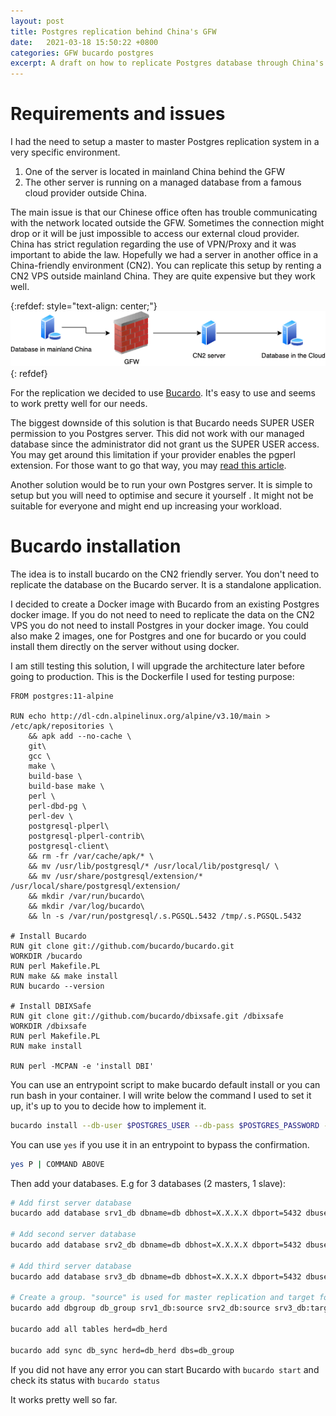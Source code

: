 ```yaml
---
layout: post
title: Postgres replication behind China's GFW
date:   2021-03-18 15:50:22 +0800
categories: GFW bucardo postgres
excerpt: A draft on how to replicate Postgres database through China's Great Firewall without breaking the law.
---
```

# Requirements and issues

I had the need to setup a master to master Postgres replication system in a very specific environment.

1. One of the server is located in mainland China behind the GFW
1. The other server is running on a managed database from a famous cloud provider outside China.

The main issue is that our Chinese office often has trouble communicating with the network located outside the GFW. Sometimes the connection might drop or it will be just impossible to access our external cloud provider. China has strict regulation regarding the use of VPN/Proxy and it was important to abide the law. Hopefully we had a server in another office in a China-friendly environment (CN2). You can replicate this setup by renting a CN2 VPS outside mainland China. They are quite expensive but they work well.

{:refdef: style="text-align: center;"}
![Simple server diagram](/assets/img/2021-03-18-diagram.png)
{: refdef}

For the replication we decided to use [Bucardo](https://bucardo.org/Bucardo/). It's easy to use and seems to work pretty well for our needs.

The biggest downside of this solution is that Bucardo needs SUPER USER permission to you Postgres server. This did not work with our managed database  since the administrator did not grant us the SUPER USER access. You may get around this limitation if your provider enables the pgperl extension. For those want to go that way, you may [read this article](https://www.compose.com/articles/using-bucardo-5-3-to-migrate-a-live-postgresql-database/). 

Another solution would be to run your own Postgres server. It is simple to setup but you will need to optimise and secure it yourself . It might not be suitable for everyone and might end up increasing your workload.


# Bucardo installation

The idea is to install bucardo on the CN2 friendly server. You don't need to replicate the database on the Bucardo server. It is a standalone application.

I decided to create a Docker image with Bucardo from an existing Postgres docker image. If you do not need to need to replicate the data on the CN2 VPS you do not need to install Postgres in your docker image. You could also make 2 images, one for Postgres and one for bucardo or you could install them directly on the server without using docker.

I am still testing this solution, I will upgrade the architecture later before going to production. This is the Dockerfile I used for testing purpose:

```
FROM postgres:11-alpine

RUN echo http://dl-cdn.alpinelinux.org/alpine/v3.10/main > /etc/apk/repositories \
    && apk add --no-cache \
    git\
    gcc \ 
    make \
    build-base \
    build-base make \
    perl \
    perl-dbd-pg \
    perl-dev \
    postgresql-plperl\
    postgresql-plperl-contrib\
    postgresql-client\
    && rm -fr /var/cache/apk/* \
    && mv /usr/lib/postgresql/* /usr/local/lib/postgresql/ \
    && mv /usr/share/postgresql/extension/* /usr/local/share/postgresql/extension/
    && mkdir /var/run/bucardo\
    && mkdir /var/log/bucardo\
    && ln -s /var/run/postgresql/.s.PGSQL.5432 /tmp/.s.PGSQL.5432

# Install Bucardo
RUN git clone git://github.com/bucardo/bucardo.git
WORKDIR /bucardo
RUN perl Makefile.PL
RUN make && make install
RUN bucardo --version

# Install DBIXSafe
RUN git clone git://github.com/bucardo/dbixsafe.git /dbixsafe
WORKDIR /dbixsafe
RUN perl Makefile.PL
RUN make install

RUN perl -MCPAN -e 'install DBI'
```

You can use an entrypoint script to make bucardo default install or you can run bash in your container. I will write below the command I used to set it up, it's up to you to decide how to implement it.

```bash
bucardo install --db-user $POSTGRES_USER --db-pass $POSTGRES_PASSWORD --dbname postgres
```

You can use `yes` if you use it in an entrypoint to bypass the confirmation.

```bash
yes P | COMMAND ABOVE
```

Then add your databases. E.g for 3 databases (2 masters, 1 slave):

```bash
# Add first server database
bucardo add database srv1_db dbname=db dbhost=X.X.X.X dbport=5432 dbuser=myuser dbpass=mypassword

# Add second server database
bucardo add database srv2_db dbname=db dbhost=X.X.X.X dbport=5432 dbuser=mysuer dbpass=mypassword

# Add third server database
bucardo add database srv3_db dbname=db dbhost=X.X.X.X dbport=5432 dbuser=myuser dbpass=mypassword

# Create a group. "source" is used for master replication and target for "slave"
bucardo add dbgroup db_group srv1_db:source srv2_db:source srv3_db:target

bucardo add all tables herd=db_herd

bucardo add sync db_sync herd=db_herd dbs=db_group
```

If you did not have any error you can start Bucardo with ```bucardo start``` and check its status with ```bucardo status```

It works pretty well so far.
